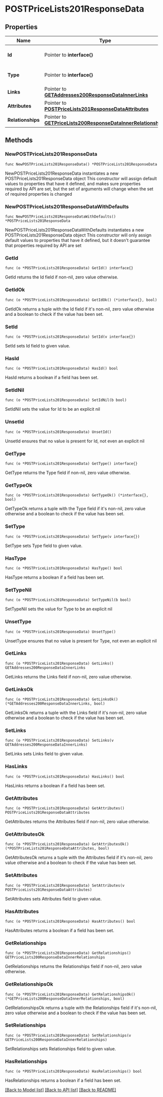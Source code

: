 # POSTPriceLists201ResponseData

## Properties

Name | Type | Description | Notes
------------ | ------------- | ------------- | -------------
**Id** | Pointer to **interface{}** | The resource&#39;s id | [optional] 
**Type** | Pointer to **interface{}** | The resource&#39;s type | [optional] 
**Links** | Pointer to [**GETAddresses200ResponseDataInnerLinks**](GETAddresses200ResponseDataInnerLinks.md) |  | [optional] 
**Attributes** | Pointer to [**POSTPriceLists201ResponseDataAttributes**](POSTPriceLists201ResponseDataAttributes.md) |  | [optional] 
**Relationships** | Pointer to [**GETPriceLists200ResponseDataInnerRelationships**](GETPriceLists200ResponseDataInnerRelationships.md) |  | [optional] 

## Methods

### NewPOSTPriceLists201ResponseData

`func NewPOSTPriceLists201ResponseData() *POSTPriceLists201ResponseData`

NewPOSTPriceLists201ResponseData instantiates a new POSTPriceLists201ResponseData object
This constructor will assign default values to properties that have it defined,
and makes sure properties required by API are set, but the set of arguments
will change when the set of required properties is changed

### NewPOSTPriceLists201ResponseDataWithDefaults

`func NewPOSTPriceLists201ResponseDataWithDefaults() *POSTPriceLists201ResponseData`

NewPOSTPriceLists201ResponseDataWithDefaults instantiates a new POSTPriceLists201ResponseData object
This constructor will only assign default values to properties that have it defined,
but it doesn't guarantee that properties required by API are set

### GetId

`func (o *POSTPriceLists201ResponseData) GetId() interface{}`

GetId returns the Id field if non-nil, zero value otherwise.

### GetIdOk

`func (o *POSTPriceLists201ResponseData) GetIdOk() (*interface{}, bool)`

GetIdOk returns a tuple with the Id field if it's non-nil, zero value otherwise
and a boolean to check if the value has been set.

### SetId

`func (o *POSTPriceLists201ResponseData) SetId(v interface{})`

SetId sets Id field to given value.

### HasId

`func (o *POSTPriceLists201ResponseData) HasId() bool`

HasId returns a boolean if a field has been set.

### SetIdNil

`func (o *POSTPriceLists201ResponseData) SetIdNil(b bool)`

 SetIdNil sets the value for Id to be an explicit nil

### UnsetId
`func (o *POSTPriceLists201ResponseData) UnsetId()`

UnsetId ensures that no value is present for Id, not even an explicit nil
### GetType

`func (o *POSTPriceLists201ResponseData) GetType() interface{}`

GetType returns the Type field if non-nil, zero value otherwise.

### GetTypeOk

`func (o *POSTPriceLists201ResponseData) GetTypeOk() (*interface{}, bool)`

GetTypeOk returns a tuple with the Type field if it's non-nil, zero value otherwise
and a boolean to check if the value has been set.

### SetType

`func (o *POSTPriceLists201ResponseData) SetType(v interface{})`

SetType sets Type field to given value.

### HasType

`func (o *POSTPriceLists201ResponseData) HasType() bool`

HasType returns a boolean if a field has been set.

### SetTypeNil

`func (o *POSTPriceLists201ResponseData) SetTypeNil(b bool)`

 SetTypeNil sets the value for Type to be an explicit nil

### UnsetType
`func (o *POSTPriceLists201ResponseData) UnsetType()`

UnsetType ensures that no value is present for Type, not even an explicit nil
### GetLinks

`func (o *POSTPriceLists201ResponseData) GetLinks() GETAddresses200ResponseDataInnerLinks`

GetLinks returns the Links field if non-nil, zero value otherwise.

### GetLinksOk

`func (o *POSTPriceLists201ResponseData) GetLinksOk() (*GETAddresses200ResponseDataInnerLinks, bool)`

GetLinksOk returns a tuple with the Links field if it's non-nil, zero value otherwise
and a boolean to check if the value has been set.

### SetLinks

`func (o *POSTPriceLists201ResponseData) SetLinks(v GETAddresses200ResponseDataInnerLinks)`

SetLinks sets Links field to given value.

### HasLinks

`func (o *POSTPriceLists201ResponseData) HasLinks() bool`

HasLinks returns a boolean if a field has been set.

### GetAttributes

`func (o *POSTPriceLists201ResponseData) GetAttributes() POSTPriceLists201ResponseDataAttributes`

GetAttributes returns the Attributes field if non-nil, zero value otherwise.

### GetAttributesOk

`func (o *POSTPriceLists201ResponseData) GetAttributesOk() (*POSTPriceLists201ResponseDataAttributes, bool)`

GetAttributesOk returns a tuple with the Attributes field if it's non-nil, zero value otherwise
and a boolean to check if the value has been set.

### SetAttributes

`func (o *POSTPriceLists201ResponseData) SetAttributes(v POSTPriceLists201ResponseDataAttributes)`

SetAttributes sets Attributes field to given value.

### HasAttributes

`func (o *POSTPriceLists201ResponseData) HasAttributes() bool`

HasAttributes returns a boolean if a field has been set.

### GetRelationships

`func (o *POSTPriceLists201ResponseData) GetRelationships() GETPriceLists200ResponseDataInnerRelationships`

GetRelationships returns the Relationships field if non-nil, zero value otherwise.

### GetRelationshipsOk

`func (o *POSTPriceLists201ResponseData) GetRelationshipsOk() (*GETPriceLists200ResponseDataInnerRelationships, bool)`

GetRelationshipsOk returns a tuple with the Relationships field if it's non-nil, zero value otherwise
and a boolean to check if the value has been set.

### SetRelationships

`func (o *POSTPriceLists201ResponseData) SetRelationships(v GETPriceLists200ResponseDataInnerRelationships)`

SetRelationships sets Relationships field to given value.

### HasRelationships

`func (o *POSTPriceLists201ResponseData) HasRelationships() bool`

HasRelationships returns a boolean if a field has been set.


[[Back to Model list]](../README.md#documentation-for-models) [[Back to API list]](../README.md#documentation-for-api-endpoints) [[Back to README]](../README.md)


